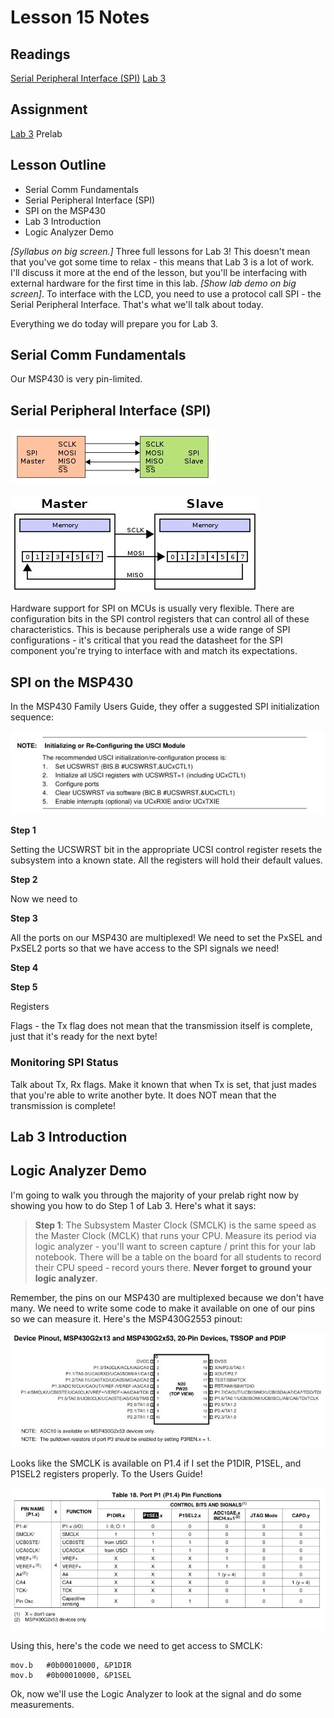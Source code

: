 # Lesson 15 Notes

## Readings
[Serial Peripheral Interface (SPI)](http://en.wikipedia.org/wiki/Serial_Peripheral_Interface_Bus)
[Lab 3](/labs/lab3/index.html)

## Assignment
[Lab 3](/labs/lab3/index.html) Prelab

## Lesson Outline
- Serial Comm Fundamentals
- Serial Peripheral Interface (SPI)
- SPI on the MSP430
- Lab 3 Introduction
- Logic Analyzer Demo

*[Syllabus on big screen.]*  Three full lessons for Lab 3!  This doesn't mean that you've got some time to relax - this means that Lab 3 is a lot of work.  I'll discuss it more at the end of the lesson, but you'll be interfacing with external hardware for the first time in this lab.  *[Show lab demo on big screen]*.  To interface with the LCD, you need to use a protocol call SPI - the Serial Peripheral Interface.  That's what we'll talk about today.

Everything we do today will prepare you for Lab 3.

## Serial Comm Fundamentals



Our MSP430 is very pin-limited.

## Serial Peripheral Interface (SPI)

![SPI Interface](spi_interface.jpg)

![SPI Internals](spi_internals.jpg)

Hardware support for SPI on MCUs is usually very flexible.  There are configuration bits in the SPI control registers that can control all of these characteristics.  This is because peripherals use a wide range of SPI configurations - it's critical that you read the datasheet for the SPI component you're trying to interface with and match its expectations. 

## SPI on the MSP430

In the MSP430 Family Users Guide, they offer a suggested SPI initialization sequence:

![MSP430 SPI Initialization Sequence](msp430_spi_init_sequence.jpg)

**Step 1**

Setting the UCSWRST bit in the appropriate UCSI control register resets the subsystem into a known state.  All the registers will hold their default values.

**Step 2**

Now we need to 

**Step 3**


All the ports on our MSP430 are multiplexed!  We need to set the PxSEL and PxSEL2 ports so that we have access to the SPI signals we need!

**Step 4**


**Step 5**

Registers

Flags - the Tx flag does not mean that the transmission itself is complete, just that it's ready for the next byte!

### Monitoring SPI Status

Talk about Tx, Rx flags.  Make it known that when Tx is set, that just mades that you're able to write another byte.  It does NOT mean that the transmission is complete!

## Lab 3 Introduction

## Logic Analyzer Demo

I'm going to walk you through the majority of your prelab right now by showing you how to do Step 1 of Lab 3.  Here's what it says:

> **Step 1**: The Subsystem Master Clock (SMCLK) is the same speed as the Master Clock (MCLK) that runs your CPU.  Measure its period via logic analyzer - you'll want to screen capture / print this for your lab notebook.  There will be a table on the board for all students to record their CPU speed - record yours there.  **Never forget to ground your logic analyzer**.

Remember, the pins on our MSP430 are multiplexed because we don't have many.  We need to write some code to make it available on one of our pins so we can measure it.  Here's the MSP430G2553 pinout:

![MSP430G2553 DIP20 Pinout](/notes/L13/msp430g2553_dip20_pinout.jpg)

Looks like the SMCLK is available on P1.4 if I set the P1DIR, P1SEL, and P1SEL2 registers properly.  To the Users Guide!

![P1.4 Pin Functions](p1_4_pin_functions.jpg)

Using this, here's the code we need to get access to SMCLK:
```
mov.b   #0b00010000, &P1DIR
mov.b   #0b00010000, &P1SEL
```

Ok, now we'll use the Logic Analyzer to look at the signal and do some measurements.
